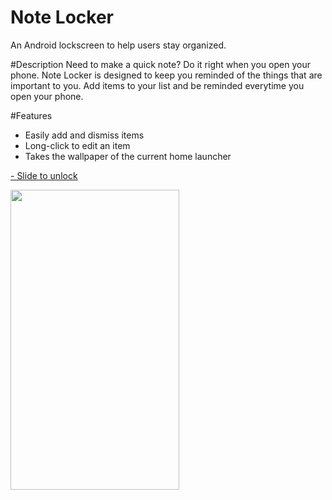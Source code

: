 # Note Locker
An Android lockscreen to help users stay organized.

#Description
Need to make a quick note? Do it right when you open your phone. Note Locker is designed to keep you reminded of the things that are important to you. Add items to your list and 
be reminded everytime you open your phone.

#Features
- Easily add and dismiss items
- Long-click to edit an item
- Takes the wallpaper of the current home launcher

<a href ="https://github.com/y8hamon/Slide-To-Unlock">- Slide to unlock</a>

<img src="https://dl2.pushbulletusercontent.com/7VYkPIK5UkbRaRFfNIsaV3sKpyzxXELN/Screenshot_2016-01-01-03-58-09.png" width="270px" height="480px" />

